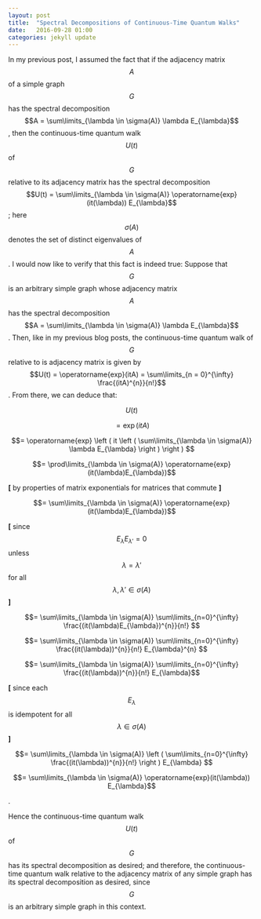 ```yaml
---
layout: post
title:  "Spectral Decompositions of Continuous-Time Quantum Walks"
date:   2016-09-28 01:00
categories: jekyll update
---
```


In my previous post, I assumed the fact that if the adjacency matrix $$A$$ of a simple graph $$G$$ has the spectral decomposition $$A = \sum\limits_{\lambda \in \sigma(A)} \lambda E_{\lambda}$$, then the continuous-time quantum walk $$U(t)$$ of $$G$$ relative to its adjacency matrix has the spectral decomposition $$U(t) = \sum\limits_{\lambda \in \sigma(A)} \operatorname{exp}(it(\lambda)) E_{\lambda}$$; here $$\sigma(A)$$ denotes the set of distinct eigenvalues of $$A$$. I would now like to verify that this fact is indeed true:
Suppose that $$G$$ is an arbitrary simple graph whose adjacency matrix $$A$$ has the spectral decomposition $$A = \sum\limits_{\lambda \in \sigma(A)} \lambda E_{\lambda}$$. Then, like in my previous blog posts, the continuous-time quantum walk of $$G$$ relative to is adjacency matrix is given by $$U(t) = \operatorname{exp}(itA) = \sum\limits_{n = 0}^{\infty} \frac{(itA)^{n}}{n!}$$. From there, we can deduce that:


$$U(t) $$

$$= \operatorname{exp}(itA) $$

$$= \operatorname{exp} \left ( it \left ( \sum\limits_{\lambda \in \sigma(A)} \lambda E_{\lambda} \right ) \right ) $$

$$= \prod\limits_{\lambda \in \sigma(A)} \operatorname{exp}(it(\lambda)E_{\lambda})$$

**[** by properties of matrix exponentials for matrices that commute **]**

$$= \sum\limits_{\lambda \in \sigma(A)} \operatorname{exp}(it(\lambda)E_{\lambda})$$

**[** since $$E_{\lambda}E_{\lambda'} = 0$$ unless $$\lambda = \lambda'$$ for all $$\lambda, \lambda' \in \sigma(A)$$ **]**

$$= \sum\limits_{\lambda \in \sigma(A)} \sum\limits_{n=0}^{\infty} \frac{(it(\lambda)E_{\lambda})^{n}}{n!} $$

$$= \sum\limits_{\lambda \in \sigma(A)} \sum\limits_{n=0}^{\infty} \frac{(it(\lambda))^{n}}{n!} E_{\lambda}^{n} $$

$$= \sum\limits_{\lambda \in \sigma(A)} \sum\limits_{n=0}^{\infty} \frac{(it(\lambda))^{n}}{n!} E_{\lambda}$$

**[** since each $$E_{\lambda}$$ is idempotent for all $$\lambda \in \sigma(A)$$ **]**

$$= \sum\limits_{\lambda \in \sigma(A)} \left ( \sum\limits_{n=0}^{\infty} \frac{(it(\lambda))^{n}}{n!} \right ) E_{\lambda} $$

$$= \sum\limits_{\lambda \in \sigma(A)} \operatorname{exp}(it(\lambda)) E_{\lambda}$$

.

Hence the continuous-time quantum walk $$U(t)$$ of $$G$$ has its spectral decomposition as desired; and therefore, the continuous-time quantum walk relative to the adjacency matrix of any simple graph has its spectral decomposition as desired, since $$G$$ is an arbitrary simple graph in this context.
